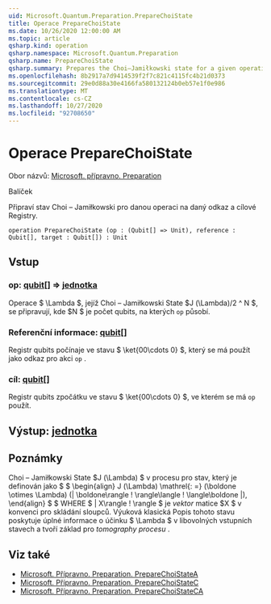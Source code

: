 ```yaml
---
uid: Microsoft.Quantum.Preparation.PrepareChoiState
title: Operace PrepareChoiState
ms.date: 10/26/2020 12:00:00 AM
ms.topic: article
qsharp.kind: operation
qsharp.namespace: Microsoft.Quantum.Preparation
qsharp.name: PrepareChoiState
qsharp.summary: Prepares the Choi–Jamiłkowski state for a given operation onto given reference and target registers.
ms.openlocfilehash: 8b2917a7d9414539f2f7c821c4115fc4b21d0373
ms.sourcegitcommit: 29e0d88a30e4166fa580132124b0eb57e1f0e986
ms.translationtype: MT
ms.contentlocale: cs-CZ
ms.lasthandoff: 10/27/2020
ms.locfileid: "92708650"
---
```

# <a name="preparechoistate-operation"></a>Operace PrepareChoiState

Obor názvů: [Microsoft. přípravno. Preparation](xref:Microsoft.Quantum.Preparation)

Balíček [](https://nuget.org/packages/)


Připraví stav Choi – Jamiłkowski pro danou operaci na daný odkaz a cílové Registry.

```qsharp
operation PrepareChoiState (op : (Qubit[] => Unit), reference : Qubit[], target : Qubit[]) : Unit
```


## <a name="input"></a>Vstup

### <a name="op--qubit--unit"></a>op: [qubit](xref:microsoft.quantum.lang-ref.qubit)[] => [jednotka](xref:microsoft.quantum.lang-ref.unit) 

Operace $ \Lambda $, jejíž Choi – Jamiłkowski State $J (\Lambda)/2 ^ N $, se připravují, kde $N $ je počet qubits, na kterých `op` působí.


### <a name="reference--qubit"></a>Referenční informace: [qubit](xref:microsoft.quantum.lang-ref.qubit)[]

Registr qubits počínaje ve stavu $ \ket{00\cdots 0} $, který se má použít jako odkaz pro akci `op` .


### <a name="target--qubit"></a>cíl: [qubit](xref:microsoft.quantum.lang-ref.qubit)[]

Registr qubits zpočátku ve stavu $ \ket{00\cdots 0} $, ve kterém se má `op` použít.



## <a name="output--unit"></a>Výstup: [jednotka](xref:microsoft.quantum.lang-ref.unit)



## <a name="remarks"></a>Poznámky

Choi – Jamiłkowski State $J (\Lambda) $ v procesu pro stav, který je definován jako $ $ \begin{align} J (\Lambda) \mathrel{: =} (\boldone \otimes \Lambda) (| \boldone\rangle \! \rangle\langle \! \langle\boldone |), \end{align} $ $ WHERE $ | X\rangle \! \rangle $ je *vektor* matice $X $ v konvenci pro skládání sloupců. Výuková klasická Popis tohoto stavu poskytuje úplné informace o účinku $ \Lambda $ v libovolných vstupních stavech a tvoří základ pro *tomography procesu* .

## <a name="see-also"></a>Viz také

- [Microsoft. Přípravno. Preparation. PrepareChoiStateA](xref:Microsoft.Quantum.Preparation.PrepareChoiStateA)
- [Microsoft. Přípravno. Preparation. PrepareChoiStateC](xref:Microsoft.Quantum.Preparation.PrepareChoiStateC)
- [Microsoft. Přípravno. Preparation. PrepareChoiStateCA](xref:Microsoft.Quantum.Preparation.PrepareChoiStateCA)